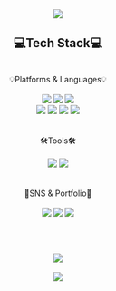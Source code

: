 <div align="center">
  <img src="https://capsule-render.vercel.app/api?type=venom&color=0:073372,100:042759&height=300&section=header&text=Hyunwoo&fontSize=90&fontColor=3777B3" />
</div>
<body >
  <div align="center">

   <h2>💻Tech Stack💻</h2><br>
   💡Platforms & Languages💡<br><br>

    
  <img src="https://img.shields.io/badge/python-3776AB?style=flat&logo=python&logoColor=white"/>
  <img src="https://img.shields.io/badge/javascript-F7DF1E?style=flat&logo=javascript&logoColor=white"/>
  <img src="https://img.shields.io/badge/html5-E34F26?style=flat&logo=html5&logoColor=white"/><br>
  <img src="https://img.shields.io/badge/flutter-02569B?style=flat&logo=flutter&logoColor=white"/>
  <img src="https://img.shields.io/badge/C++-00599C?style=flat&logo=cplusplus&logoColor=white"/>
  <img src="https://img.shields.io/badge/C-A8B9CC?style=flat&logo=c&logoColor=white"/>
  <img src="https://img.shields.io/badge/PyTorch-EE4C2C?style=flat&logo=pytorch&logoColor=white"/>
  <div><br><br>

  <div>🛠️Tools🛠️</div><br>
  
  <img src="https://img.shields.io/badge/Android%20Studio-3DDC84?style=flat&logo=androidstudio&logoColor=white"/>
  <img src="https://img.shields.io/badge/Visual%20Studio%20Code-007ACC?style=flat&logo=visualstudiocode&logoColor=white"/><br><br><br>

  <div>📁SNS & Portfolio📁</div><br>
  <img src="https://img.shields.io/badge/Gmail-EA4335?style=flat&logo=gmail&logoColor=white"/>
  <img src="https://img.shields.io/badge/Instagram-DD0B78?style=flat&logo=instagram&logoColor=white"/>
  <img src="https://img.shields.io/badge/Portfolio-E4405F?style=flat&logo=starship&logoColor=white"/>

  <br><br>
  <div>
    	<img src="https://github-readme-stats.vercel.app/api/top-langs/?username=whgusdn22&layout=compact"><br><br>
    <img src="https://github-readme-stats.vercel.app/api?username=whgusdn22&show_icons=true">
<!--     <img src="http://mazassumnida.wtf/api/v2/generate_badge?boj=hwooo22"> -->
  </div>
</body>

